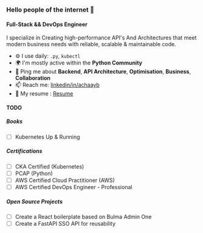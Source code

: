 ### Hello people of the internet 👋

#### Full-Stack && DevOps Engineer

I specialize in Creating high-performance API's And Architectures that meet modern business needs with reliable, scalable & maintainable code. 

- ⚙️ I use daily: `.py`, `kubectl`
- 🌍 I'm mostly active within the **Python Community**
- 💬 Ping me about **Backend**, **API Architecture**, **Optimisation**, **Business**, **Collaboration**
- 📫 Reach me: [linkedin/in/achaayb](https://www.linkedin.com/in/achaayb/)
- 🍆 My resume : [Resume](https://achaayb.github.io)

#### TODO

##### Books
- [ ] Kubernetes Up & Running
##### Certifications
- [ ] CKA Certified (Kubernetes)
- [ ] PCAP (Python)
- [ ] AWS Certified Cloud Practitioner (AWS)
- [ ] AWS Certified DevOps Engineer - Professional
##### Open Source Projects
- [ ] Create a React boilerplate based on Bulma Admin One
- [ ] Create a FastAPI SSO API for reusability
